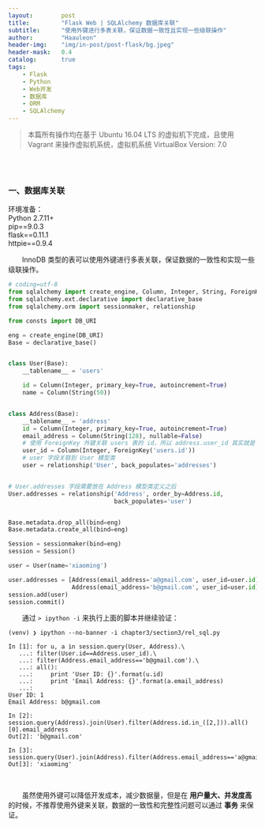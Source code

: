```yaml
---
layout:        post
title:         "Flask Web | SQLAlchemy 数据库关联"
subtitle:      "使用外键进行多表关联，保证数据一致性且实现一些级联操作"
author:        "Haauleon"
header-img:    "img/in-post/post-flask/bg.jpeg"
header-mask:   0.4
catalog:       true
tags:
    - Flask
    - Python
    - Web开发
    - 数据库
    - ORM
    - SQLAlchemy
---
```


> 本篇所有操作均在基于 Ubuntu 16.04 LTS 的虚拟机下完成，且使用 Vagrant 来操作虚拟机系统，虚拟机系统 VirtualBox Version: 7.0 

<br>
<br>

### 一、数据库关联
环境准备：     
Python 2.7.11+      
pip==9.0.3     
flask==0.11.1   
httpie==0.9.4     

&emsp;&emsp;InnoDB 类型的表可以使用外键进行多表关联，保证数据的一致性和实现一些级联操作。         
```python
# coding=utf-8
from sqlalchemy import create_engine, Column, Integer, String, ForeignKey
from sqlalchemy.ext.declarative import declarative_base
from sqlalchemy.orm import sessionmaker, relationship

from consts import DB_URI

eng = create_engine(DB_URI)
Base = declarative_base()


class User(Base):
    __tablename__ = 'users'

    id = Column(Integer, primary_key=True, autoincrement=True)
    name = Column(String(50))


class Address(Base):
    __tablename__ = 'address'
    id = Column(Integer, primary_key=True, autoincrement=True)
    email_address = Column(String(128), nullable=False)
    # 使用 ForeignKey 外键关联 users 表的 id，所以 address.user_id 其实就是 users.id，而 address 表不需要独立存储一份 user_id 数据
    user_id = Column(Integer, ForeignKey('users.id'))
    # user 字段关联到 User 模型类
    user = relationship('User', back_populates='addresses')


# User.addresses 字段需要放在 Address 模型类定义之后
User.addresses = relationship('Address', order_by=Address.id,
                              back_populates='user')


Base.metadata.drop_all(bind=eng)
Base.metadata.create_all(bind=eng)

Session = sessionmaker(bind=eng)
session = Session()

user = User(name='xiaoming')

user.addresses = [Address(email_address='a@gmail.com', user_id=user.id),
                  Address(email_address='b@gmail.com', user_id=user.id)]
session.add(user)
session.commit()
```

&emsp;&emsp;通过 `> ipython -i` 来执行上面的脚本并继续验证：     
```
(venv) ❯ ipython --no-banner -i chapter3/section3/rel_sql.py

In [1]: for u, a in session.query(User, Address).\
   ...: filter(User.id==Address.user_id).\
   ...: filter(Address.email_address=='b@gmail.com').\
   ...: all():
   ...:     print 'User ID: {}'.format(u.id)
   ...:     print 'Email Address: {}'.format(a.email_address)
   ...:
User ID: 1
Email Address: b@gmail.com

In [2]: session.query(Address).join(User).filter(Address.id.in_([2,])).all()[0].email_address
Out[2]: 'b@gmail.com'

In [3]: session.query(User).join(Address).filter(Address.email_address=='a@gmail.com').one().name
Out[3]: 'xiaoming'
``` 

<br>

&emsp;&emsp;虽然使用外键可以降低开发成本，减少数据量，但是在 **用户量大、并发度高** 的时候，不推荐使用外键来关联，数据的一致性和完整性问题可以通过 **事务** 来保证。